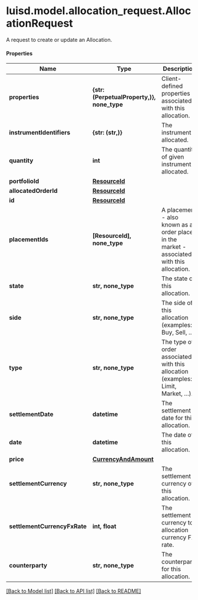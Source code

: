 # luisd.model.allocation_request.AllocationRequest

A request to create or update an Allocation.

#### Properties
Name | Type | Description | Notes
------------ | ------------- | ------------- | -------------
**properties** | **{str: (PerpetualProperty,)}, none_type** | Client-defined properties associated with this allocation. | [optional] 
**instrumentIdentifiers** | **{str: (str,)}** | The instrument allocated. | 
**quantity** | **int** | The quantity of given instrument allocated. | 
**portfolioId** | [**ResourceId**](ResourceId.md) |  | 
**allocatedOrderId** | [**ResourceId**](ResourceId.md) |  | 
**id** | [**ResourceId**](ResourceId.md) |  | 
**placementIds** | **[ResourceId], none_type** | A placement - also known as an order placed in the market - associated with this allocation. | [optional] 
**state** | **str, none_type** | The state of this allocation. | [optional] 
**side** | **str, none_type** | The side of this allocation (examples: Buy, Sell, ...). | [optional] 
**type** | **str, none_type** | The type of order associated with this allocation (examples: Limit, Market, ...). | [optional] 
**settlementDate** | **datetime** | The settlement date for this allocation. | [optional] 
**date** | **datetime** | The date of this allocation. | [optional] 
**price** | [**CurrencyAndAmount**](CurrencyAndAmount.md) |  | [optional] 
**settlementCurrency** | **str, none_type** | The settlement currency of this allocation. | [optional] 
**settlementCurrencyFxRate** | **int, float** | The settlement currency to allocation currency FX rate. | [optional] 
**counterparty** | **str, none_type** | The counterparty for this allocation. | [optional] 

[[Back to Model list]](../../README.md#documentation-for-models) [[Back to API list]](../../README.md#documentation-for-api-endpoints) [[Back to README]](../../README.md)

